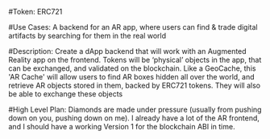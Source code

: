 #Token: ERC721

#Use Cases: A backend for an AR app, where users can find & trade digital artifacts by searching for them in the real world

#Description: Create a dApp backend that will work with an Augmented Reality app on the frontend. Tokens will be ‘physical’ objects in the app, that can be exchanged, and validated on the blockchain. Like a GeoCache, this 'AR Cache' will allow users to find AR boxes hidden all over the world, and retrieve AR objects stored in them, backed by ERC721 tokens. They will also be able to exchange these objects

#High Level Plan: Diamonds are made under pressure (usually from pushing down on you, pushing down on me). I already have a lot of the AR frontend, and I should have a working Version 1 for the blockchain ABI in time.
